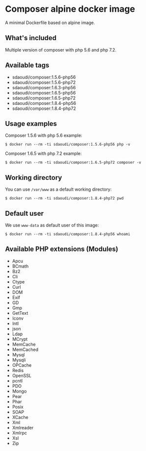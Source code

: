 # Composer alpine docker image #

A minimal Dockerfile based on alpine image.

## What's included ##

Multiple version of composer with php 5.6 
and php 7.2.

## Available tags ##

- sdaoudi/composer:1.5.6-php56
- sdaoudi/composer:1.5.6-php72
- sdaoudi/composer:1.6.3-php56
- sdaoudi/composer:1.6.5-php56
- sdaoudi/composer:1.6.5-php72
- sdaoudi/composer:1.8.4-php56
- sdaoudi/composer:1.8.4-php72

## Usage examples ##

Composer 1.5.6 with php 5.6 example:

    $ docker run --rm -ti sdaoudi/composer:1.5.6-php56 php -v

Composer 1.6.5 with php 7.2 example:

    $ docker run --rm -ti sdaoudi/composer:1.6.5-php72 composer -v

## Working directory ##

You can use ``/var/www`` as a default working directory:

	$ docker run --rm -ti sdaoudi/composer:1.8.4-php72 pwd

## Default user ##

We use ``www-data`` as default user of this image:

	$ docker run --rm -ti sdaoudi/composer:1.8.4-php56 whoami

## Available PHP extensions (Modules) ##

- Apcu
- BCmath
- Bz2
- Cli
- Ctype
- Curl
- DOM
- Exif
- GD
- Gmp
- GetText
- Iconv
- Intl
- json
- Ldap
- MCrypt
- MemCache
- MemCached
- Mysql
- Mysqli
- OPCache
- Redis
- OpenSSL
- pcntl
- PDO
- Mongo
- Pear
- Phar
- Posix
- SOAP
- XCache
- Xml
- Xmlreader
- Xmlrpc
- Xsl
- Zip

